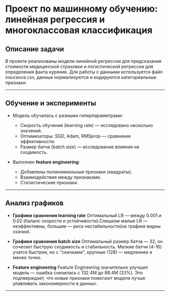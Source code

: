 # Проект по машинному обучению: линейная регрессия и многоклассовая классификация

## Описание задачи

В проекте реализованы модели линейной регрессии для предсказания стоимости медицинской страховки и логистической регрессии для определения факта курения.
Для работы с данными используется файл insurance.csv, данные нормализуются и кодируются категориальные признаки.

---

## Обучение и эксперименты

- Модель обучалась с разными гиперпараметрами:
  - Скорость обучения (learning rate) — исследовано несколько значений.  
  - Оптимизаторы: SGD, Adam, RMSprop — сравнение эффективности.  
  - Размер батча (batch size) — исследование влияния на сходимость.

- Выполнен **feature engineering**:
  - Добавлены полиномиальные признаки (квадраты).  
  - Взаимодействия между признаками.  
  - Статистические признаки.

---

## Анализ графиков

- **Графики сравнения learning rate** Оптимальный LR — между 0.001 и 0.02 (баланс скорости и устойчивости).Слишком малые LR — неэффективны, большие — риск нестабильности(на графике видны скачки). 

- **Графики сравнения batch size** Оптимальный размер батча — 32, он сочетает быструю сходимость и стабильность. Мелкие батчи (4-16) учатся быстрее, но с "скачками", крупные (128) — медленнее и менее точно.

- **Feature engineering** Feature Engineering значительно улучшил модель — ошибка снизилась с 132.4M до 88.4M (33%). Это подтверждает, что новые признаки помогают модели лучше улавливать закономерности в данных.

---

